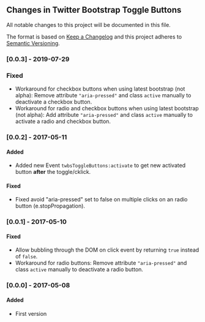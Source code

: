 ## Changes in Twitter Bootstrap Toggle Buttons

All notable changes to this project will be documented in this file.

The format is based on [Keep a Changelog](http://keepachangelog.com/) and this project adheres to [Semantic Versioning](http://semver.org/).

### [0.0.3] - 2019-07-29

### Fixed

* Workaround for checkbox buttons when using latest bootstrap (not alpha): Remove attribute `"aria-pressed"` and class `active` manually to deactivate a checkbox button.
* Workaround for radio and checkbox buttons when using latest bootstrap (not alpha): Add attribute `"aria-pressed"` and class `active` manually to activate a radio and checkbox button.

### [0.0.2] - 2017-05-11

#### Added

* Added new Event `twbsToggleButtons:activate` to get new activated button **after** the toggle/cklick.

#### Fixed

* Fixed avoid "aria-pressed" set to false on multiple clicks on an radio button (e.stopPropagation).

### [0.0.1] - 2017-05-10

#### Fixed

* Allow bubbling through the DOM on click event by returning `true` instead of `false`.
* Workaround for radio buttons: Remove attribute `"aria-pressed"` and class `active` manually to deactivate a radio button.

### [0.0.0] - 2017-05-08

#### Added
* First version